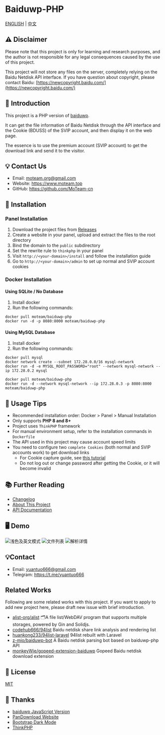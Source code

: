 # Baiduwp-PHP

[ENGLISH](README.md) | [中文](README_ZH.md)

## ⚠️ Disclaimer
Please note that this project is only for learning and research purposes, and the author is not responsible for any legal consequences caused by the use of this project.

This project will not store any files on the server, completely relying on the Baidu Netdisk API interface. If you have question about copyright, please contact Baidu: [https://newcopyright.baidu.com/](https://newcopyright.baidu.com/)

## 📝 Introduction
This project is a PHP version of [baiduwp](htttps://github.com/TkzcM/baiduwp).

It can get the file information of Baidu Netdisk through the API interface and the Cookie (BDUSS) of the SVIP account, and then display it on the web page.

The essence is to use the premium account (SVIP account) to get the download link and send it to the visitor.

## 💡 Contact Us
- Email: moteam.org@gmail.com
- Website: https://www.moteam.top
- GitHub: https://github.com/MoTeam-cn

## 🔧 Installation

### Panel Installation
1. Download the project files from [Releases](https://github.com/MoTeam-cn/baiduwp-php/releases)
2. Create a website in your panel, upload and extract the files to the root directory
3. Bind the domain to the `public` subdirectory
4. Set the rewrite rule to `thinkphp` in your panel
5. Visit `http://<your-domain>/install` and follow the installation guide
6. Go to `http://<your-domain>/admin` to set up normal and SVIP account cookies

### Docker Installation
#### Using SQLite / No Database
1. Install docker
2. Run the following commands:
```
docker pull moteam/baiduwp-php
docker run -d -p 8080:8000 moteam/baiduwp-php
```

#### Using MySQL Database
1. Install docker
2. Run the following commands:
```
docker pull mysql
docker network create --subnet 172.28.0.0/16 mysql-network
docker run -d -e MYSQL_ROOT_PASSWORD="root" --network mysql-network --ip 172.28.0.2 mysql

docker pull moteam/baiduwp-php
docker run -d --network mysql-network --ip 172.28.0.3 -p 8080:8000 moteam/baiduwp-php
```

## 📌 Usage Tips
- Recommended installation order: Docker > Panel > Manual Installation
- Only supports **PHP 8 and 8+**
- Project uses `ThinkPHP` framework
- For manual environment setup, refer to the installation commands in `Dockerfile`
- The API used in this project may cause account speed limits
- You need to configure two `complete Cookies` (both normal and SVIP accounts work) to get download links
  - For Cookie capture guide, see [this tutorial](https://blog.imwcr.cn/2022/11/24/%e5%a6%82%e4%bd%95%e6%8a%93%e5%8c%85%e8%8e%b7%e5%8f%96%e7%99%be%e5%ba%a6%e7%bd%91%e7%9b%98%e7%bd%91%e9%a1%b5%e7%89%88%e5%ae%8c%e6%95%b4-cookie/)
  - Do not log out or change password after getting the Cookie, or it will become invalid

## 📚 Further Reading
- [Changelog](docs/CHANGELOG.md)
- [About This Project](docs/About.md)
- [API Documentation](docs/API.md)

## 🖥️ Demo
![浅色及英文模式](https://s2.loli.net/2023/02/04/cs1EtFXpHDPS2AB.png)
![文件列表](https://s2.loli.net/2023/02/04/hL2pDEyHQFb6BKR.png)
![解析详情](https://s2.loli.net/2023/02/04/GZBsmz6xgShjuA2.png)

## 💡Contact
- Email: yuantuo666@gmail.com
- Telegram: https://t.me/yuantuo666

## Related Works
Following are some related works with this project. If you want to apply to add new project here, please draft new issue with brief introduction. 
- [alist-org/alist](https://github.com/alist-org/alist) 🗂️A file list/WebDAV program that supports multiple storages, powered by Gin and Solidjs.
- [codehub666/94list](https://github.com/codehub666/94list) Baidu netdisk share link analysis and rendering list
- [huankong233/94list-laravel](https://github.com/huankong233/94list-laravel) 94list rebuilt with Laravel
- [z-mio/baiduwp-bot](https://github.com/z-mio/baiduwp-bot) A Baidu netdisk parsing bot based on baiduwp-php API
- [monkeyWie/gopeed-extension-baiduwp](https://github.com/monkeyWie/gopeed-extension-baiduwp) Gopeed Baidu netdisk download extension

## 📃 License
[MIT](LICENSE)

## 🔔 Thanks
- [baiduwp JavaScript Version](https://github.com/TkzcM/baiduwp)
- [PanDownload Website](https://pandownload.com/)
- [Bootstrap Dark Mode](https://github.com/vinorodrigues/bootstrap-dark)
- [ThinkPHP](https://github.com/top-think/think)